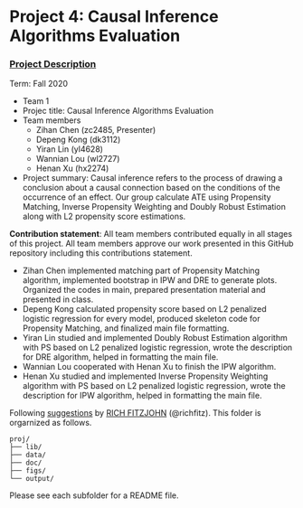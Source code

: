 # Project 4: Causal Inference Algorithms Evaluation

### [Project Description](doc/project4_desc.md)

Term: Fall 2020

+ Team 1
+ Projec title: Causal Inference Algorithms Evaluation
+ Team members
	+ Zihan Chen (zc2485, Presenter)
	+ Depeng Kong (dk3112)
	+ Yiran Lin (yl4628)
	+ Wannian Lou (wl2727)
	+ Henan Xu (hx2274)
+ Project summary: Causal inference refers to the process of drawing a conclusion about a causal connection based on the conditions of the occurrence of an effect. Our group calculate ATE using Propensity Matching,  Inverse Propensity Weighting and Doubly Robust Estimation along with L2 propensity score estimations.
	
**Contribution statement**: All team members contributed equally in all stages of this project. All team members approve our work presented in this GitHub repository including this contributions statement.

+ Zihan Chen implemented matching part of Propensity Matching algorithm, implemented bootstrap in IPW and DRE to generate plots. Organized the codes in main, prepared presentation material and presented in class.
+ Depeng Kong calculated propensity score based on L2 penalized logistic regression for every model, produced skeleton code for Propensity Matching, and finalized main file formatting.
+ Yiran Lin studied and implemented Doubly Robust Estimation algorithm with PS based on L2 penalized logistic regression, wrote the description for DRE algorithm, helped in formatting the main file.
+ Wannian Lou cooperated with Henan Xu to finish the IPW algorithm.
+ Henan Xu studied and implemented Inverse Propensity Weighting algorithm with PS based on L2 penalized logistic regression, wrote the description for IPW algorithm, helped in formatting the main file.

Following [suggestions](http://nicercode.github.io/blog/2013-04-05-projects/) by [RICH FITZJOHN](http://nicercode.github.io/about/#Team) (@richfitz). This folder is orgarnized as follows.

```
proj/
├── lib/
├── data/
├── doc/
├── figs/
└── output/
```

Please see each subfolder for a README file.
